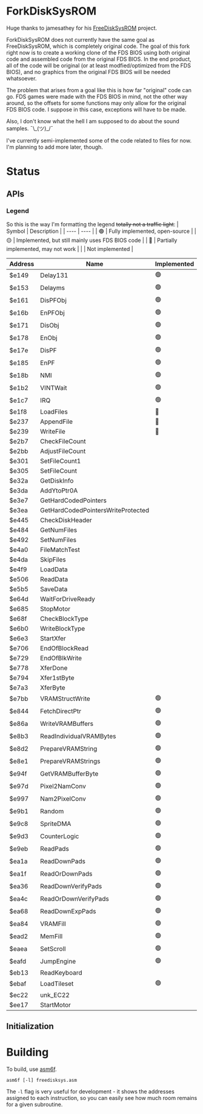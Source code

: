 # ForkDiskSysROM

Huge thanks to jamesathey for his [FreeDiskSysROM](https://github.com/jamesathey/FreeDiskSysROM) project.

ForkDiskSysROM does not currently have the same goal as FreeDiskSysROM, which is completely original code. The goal of this fork right now is to create a working clone of the FDS BIOS using both original code and assembled code from the original FDS BIOS. In the end product, all of the code will be original (or at least modfied/optimized from the FDS BIOS), and no graphics from the original FDS BIOS will be needed whatsoever.

The problem that arises from a goal like this is how far "original" code can go. FDS games were made with the FDS BIOS in mind, not the other way around, so the offsets for some functions may only allow for the original FDS BIOS code. I suppose in this case, exceptions will have to be made.

Also, I don't know what the hell I am supposed to do about the sound samples. ¯\\\_(ツ)\_/¯

I've currently semi-implemented some of the code related to files for now. I'm planning to add more later, though.

# Status

## APIs
### Legend
So this is the way I'm formatting the legend ~~totally not a traffic light~~:
| Symbol | Description |
| ---- | ---- |
| :green_circle: | Fully implemented, open-source |
| :yellow_circle: | Implemented, but still mainly uses FDS BIOS code |
| :red_circle: | Partially implemented, may not work |
| | Not implemented |

| Address | Name | Implemented |
| ---- | ---- | ---- |
| $e149 | Delay131 | :green_circle: |
| $e153 | Delayms | :green_circle: |
| $e161 | DisPFObj | :green_circle: |
| $e16b | EnPFObj | :green_circle: |
| $e171 | DisObj | :green_circle: |
| $e178 | EnObj | :green_circle: |
| $e17e | DisPF | :green_circle: |
| $e185 | EnPF | :green_circle: |
| $e18b | NMI | :green_circle: |
| $e1b2 | VINTWait | :green_circle: |
| $e1c7 | IRQ | :green_circle: |
| $e1f8 | LoadFiles | :red_circle: |
| $e237 | AppendFile | :red_circle: |
| $e239 | WriteFile | :red_circle: |
| $e2b7 | CheckFileCount | |
| $e2bb | AdjustFileCount | |
| $e301 | SetFileCount1 | |
| $e305 | SetFileCount | |
| $e32a | GetDiskInfo | |
| $e3da | AddYtoPtr0A | |
| $e3e7 | GetHardCodedPointers | |
| $e3ea | GetHardCodedPointersWriteProtected | |
| $e445 | CheckDiskHeader | |
| $e484 | GetNumFiles | |
| $e492 | SetNumFiles | |
| $e4a0 | FileMatchTest | |
| $e4da | SkipFiles | |
| $e4f9 | LoadData | |
| $e506 | ReadData | |
| $e5b5 | SaveData | |
| $e64d | WaitForDriveReady | |
| $e685 | StopMotor | |
| $e68f | CheckBlockType | |
| $e6b0 | WriteBlockType | |
| $e6e3 | StartXfer | |
| $e706 | EndOfBlockRead | |
| $e729 | EndOfBlkWrite | |
| $e778 | XferDone | |
| $e794 | Xfer1stByte | |
| $e7a3 | XferByte | |
| $e7bb | VRAMStructWrite | :green_circle: |
| $e844 | FetchDirectPtr | :green_circle: |
| $e86a | WriteVRAMBuffers | :green_circle: |
| $e8b3 | ReadIndividualVRAMBytes | :green_circle: |
| $e8d2 | PrepareVRAMString | :green_circle: |
| $e8e1 | PrepareVRAMStrings | :green_circle: |
| $e94f | GetVRAMBufferByte | :green_circle: |
| $e97d | Pixel2NamConv | :green_circle: |
| $e997 | Nam2PixelConv | :green_circle: |
| $e9b1 | Random | :green_circle: |
| $e9c8 | SpriteDMA | :green_circle: |
| $e9d3 | CounterLogic | :green_circle: |
| $e9eb | ReadPads | :green_circle: |
| $ea1a | ReadDownPads | :green_circle: |
| $ea1f | ReadOrDownPads | :green_circle: |
| $ea36 | ReadDownVerifyPads | :green_circle: |
| $ea4c | ReadOrDownVerifyPads | :green_circle: |
| $ea68 | ReadDownExpPads | :green_circle: |
| $ea84 | VRAMFill | :green_circle: |
| $ead2 | MemFill | :green_circle: |
| $eaea | SetScroll | :green_circle: |
| $eafd | JumpEngine | :green_circle: |
| $eb13 | ReadKeyboard | |
| $ebaf | LoadTileset | :green_circle: |
| $ec22 | unk_EC22 | |
| $ee17 | StartMotor | |

## Initialization

# Building

To build, use [asm6f](https://github.com/freem/asm6f).

```asm6f [-l] freedisksys.asm```

The `-l` flag is very useful for development - it shows the addresses assigned
to each instruction, so you can easily see how much room remains for a given
subroutine.
